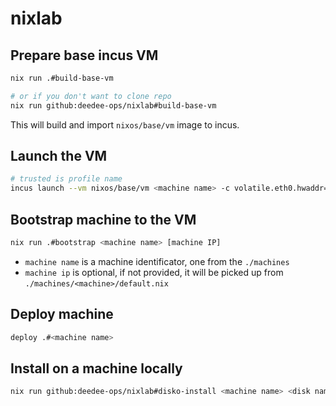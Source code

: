 # nixlab

## Prepare base incus VM

```bash
nix run .#build-base-vm

# or if you don't want to clone repo
nix run github:deedee-ops/nixlab#build-base-vm
```

This will build and import `nixos/base/vm` image to incus.

## Launch the VM

```bash
# trusted is profile name
incus launch --vm nixos/base/vm <machine name> -c volatile.eth0.hwaddr=<mac address> -p trusted
```

## Bootstrap machine to the VM

```bash
nix run .#bootstrap <machine name> [machine IP]
```

- `machine name` is a machine identificator, one from the `./machines`
- `machine ip` is optional, if not provided, it will be picked up from `./machines/<machine>/default.nix`

## Deploy machine

```bash
deploy .#<machine name>
```

## Install on a machine locally

```bash
nix run github:deedee-ops/nixlab#disko-install <machine name> <disk name> <disk device>
```
